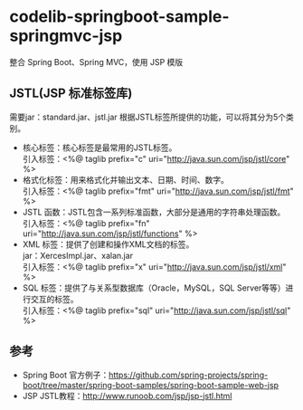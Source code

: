 # codelib-springboot-sample-springmvc-jsp
整合 Spring Boot、Spring MVC，使用 JSP 模版

## JSTL(JSP 标准标签库)
需要jar：standard.jar、jstl.jar
根据JSTL标签所提供的功能，可以将其分为5个类别。
* 核心标签：核心标签是最常用的JSTL标签。<br/>
引入标签：<%@ taglib prefix="c" uri="http://java.sun.com/jsp/jstl/core" %>
* 格式化标签：用来格式化并输出文本、日期、时间、数字。<br/>
引入标签：<%@ taglib prefix="fmt" uri="http://java.sun.com/jsp/jstl/fmt" %>
* JSTL 函数：JSTL包含一系列标准函数，大部分是通用的字符串处理函数。<br/>
引入标签：<%@ taglib prefix="fn" uri="http://java.sun.com/jsp/jstl/functions" %>
* XML 标签：提供了创建和操作XML文档的标签。<br/>
jar：XercesImpl.jar、xalan.jar<br/>
引入标签：<%@ taglib prefix="x" uri="http://java.sun.com/jsp/jstl/xml" %>
* SQL 标签：提供了与关系型数据库（Oracle，MySQL，SQL Server等等）进行交互的标签。<br/>
引入标签：<%@ taglib prefix="sql" uri="http://java.sun.com/jsp/jstl/sql" %>

## 参考
* Spring Boot 官方例子：https://github.com/spring-projects/spring-boot/tree/master/spring-boot-samples/spring-boot-sample-web-jsp
* JSP JSTL教程：http://www.runoob.com/jsp/jsp-jstl.html

